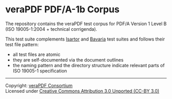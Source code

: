 # veraPDF PDF/A-1b Corpus

The repository contains the veraPDF test corpus for PDF/A Version 1 Level B (ISO 19005-1:2004 + technical corrigenda).

This test suite complements [Isartor](http://www.pdfa.org/2011/08/isartor-test-suite/) and [Bavaria](http://www.pdflib.com/knowledge-base/pdfa/validation-report/) test suites and follows their test file pattern:
- all test files are atomic
- they are self-documented via the document outlines
- the naming pattern and the directory structure indicate relevant parts of ISO 19005-1 specification

***

Copyright: [veraPDF Consortium](http://www.verapdf.org)<br>
Licensed under [Creative Commons Attribution 3.0 Unported (CC-BY 3.0)](http://creativecommons.org/licenses/by/3.0/)
